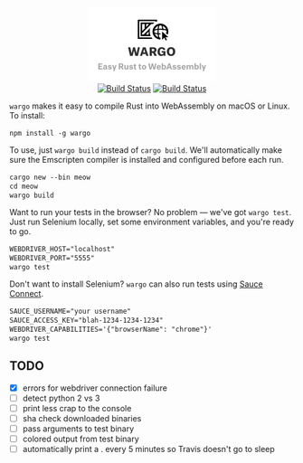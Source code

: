 <p align="center">
  <img src="https://raw.githubusercontent.com/lord/img/master/logo-wargo.png" alt="wargo: Easy Rust to Webassembly" width="226">
  <br>
  <a href="https://travis-ci.org/lord/wargo"><img src="https://travis-ci.org/lord/wargo.svg?branch=master" alt="Build Status"></a>
  <a href="https://www.npmjs.com/package/wargo"><img src="https://img.shields.io/npm/v/wargo.svg" alt="Build Status"></a>
</p>

`wargo` makes it easy to compile Rust into WebAssembly on macOS or Linux. To install:

    npm install -g wargo

To use, just `wargo build` instead of `cargo build`. We'll automatically make sure the Emscripten compiler is installed and configured before each run.

    cargo new --bin meow
    cd meow
    wargo build

Want to run your tests in the browser? No problem — we've got `wargo test`. Just run Selenium locally, set some environment variables, and you're ready to go.

    WEBDRIVER_HOST="localhost"
    WEBDRIVER_PORT="5555"
    wargo test

Don't want to install Selenium? `wargo` can also run tests using [Sauce Connect](https://wiki.saucelabs.com/display/DOCS/Sauce+Connect+Proxy).

    SAUCE_USERNAME="your username"
    SAUCE_ACCESS_KEY="blah-1234-1234-1234"
    WEBDRIVER_CAPABILITIES='{"browserName": "chrome"}'
    wargo test

## TODO

- [x] errors for webdriver connection failure
- [ ] detect python 2 vs 3
- [ ] print less crap to the console
- [ ] sha check downloaded binaries
- [ ] pass arguments to test binary
- [ ] colored output from test binary
- [ ] automatically print a . every 5 minutes so Travis doesn't go to sleep